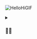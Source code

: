 ![HelloHiGIF](https://user-images.githubusercontent.com/84561537/221184066-2755835f-d9ce-46fc-b223-998ed455c588.gif)
<details>
 <summary><h3>👨‍💻</h3></summary>
    My name is Mehul, and I'm a 16-year-old Python coder from India. I've been passionate about coding since middle school and have been constantly exploring different programming languages and building my skills. I find coding to be a lot of fun, and I enjoy being able to create something new from scratch. I've worked on a few small projects in Python, like creating a calculator and a guessing game. I'm still learning the basics of the language, but I'm looking forward to exploring it further. Aside from coding, I enjoy staring screen and reading. I'm hoping to continue my education in computer science and eventually pursue a career in tech. Overall, I'm excited about the possibilities that Python offers and I'm looking forward to continuing my coding journey.

<a href=#><img src="img.svg"></a>
